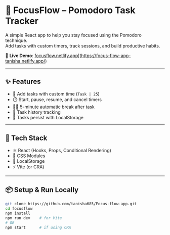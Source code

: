 # 🧠 FocusFlow – Pomodoro Task Tracker

A simple React app to help you stay focused using the Pomodoro technique.  
Add tasks with custom timers, track sessions, and build productive habits.

🔗 **Live Demo**: [focusflow.netlify.app]([https://focusflow.netlify.app)](https://focus-flow-app-tanisha.netlify.app/) 

---

## ✨ Features

- 📝 Add tasks with custom time (`Task | 25`)
- ⏱️ Start, pause, resume, and cancel timers
- 🧘‍♀️ 5-minute automatic break after task
- 📜 Task history tracking
- 💾 Tasks persist with LocalStorage

---

## 🚀 Tech Stack

- ⚛️ React (Hooks, Props, Conditional Rendering)
- 🎨 CSS Modules
- 💽 LocalStorage
- ⚡ Vite (or CRA)

---

## 📦 Setup & Run Locally

```bash
git clone https://github.com/tanisha685/Focus-flow-app.git
cd focusflow
npm install
npm run dev    # for Vite
# OR
npm start      # if using CRA

